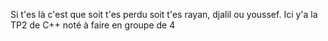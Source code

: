 Si t'es là c'est que soit t'es perdu soit t'es rayan, djalil ou youssef. Ici y'a la TP2 de C++ noté à faire en groupe de 4
